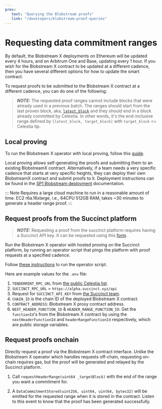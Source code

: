 ```yaml
---
prev:
   text: "Querying the Blobstream proofs"
   link: "/developers/blobstream-proof-queries"
---
```


# Requesting data commitment ranges

By default, the Blobstream X deployments on Ethereum will be
updated every 4 hours, and on Arbitrum One
and Base, updating every 1 hour. If you wish for the Blobstream X contract
to be updated at a different cadence, then you have several different
options for how to update the smart contract.

To request proofs to be submitted to the Blobstream X contract at a
different cadence, you can do one of the following:

> **_NOTE:_** The requested proof ranges cannot include
> blocks that were already used in a previous batch.
> The ranges should start from the last proven block, aka, 
> [`latest_block`](https://github.com/succinctlabs/blobstreamx/blob/aac0842f17056e5343f66de7df44020c1637e8b7/contracts/src/BlobstreamX.sol#L16-L17)
> and they should end in a block already committed by Celestia.
> In other words, it's the end-inclusive range defined 
> by `[latest_block, target_block]` with `target_block` <= Celestia tip.

## Local proving

To run the Blobstream X operator with local proving, follow this [guide](https://hackmd.io/@succinctlabs/HJE7XRrup).

Local proving allows self-generating the proofs and submitting them to an existing BlobstreamX contract.
Alternatively, if a team needs a very specific cadence that starts at very specific heights, they can deploy their own
BlobstreamX contract and submit proofs to it. Deployment instructions can be found in the [SP1 Blobstream deployment](./sp1-blobstream-deploy.md) 
documentation.

::: Note
Requires a large cloud machine to run in a reasonable
amount of time. EC2 r6a.16xlarge, i.e., 64CPU 512GB RAM, takes ~30 minutes to generate a
header range proof.
:::

## Request proofs from the Succinct platform

> **_NOTE:_** Requesting a proof from the succinct platform requires
> having a Succinct API key. It can be requested using 
> this [form](https://alpha.succinct.xyz/partner).

Run the Blobstream X operator with hosted proving on the Succinct
platform, by running an operator script that pings the platform with
proof requests at a specified cadence.

Follow [these instructions](https://github.com/succinctlabs/blobstreamx?tab=readme-ov-file#operator-with-hosted-proving)
to run the operator script.

Here are example values for the `.env` file:

1. `TENDERMINT_RPC_URL` from
   [the public Celestia list](https://docs.celestia.org/nodes/mainnet#consensus-nodes).
2. `SUCCINCT_RPC_URL` = `https://alpha.succinct.xyz/api`
3. Request for `SUCCINCT_API_KEY` from
   [the Succinct team](https://alpha.succinct.xyz/partner).
4. `CHAIN_ID` is the chain ID of the deployed Blobstream X contract.
5. `CONTRACT_ADDRESS`: Blobstream X proxy contract address.
6. `NEXT_HEADER_FUNCTION_ID` & `HEADER_RANGE_FUNCTION_ID`: Get the
   `functionId`'s from the Blobstream X contract by using the
   `nextHeaderFunctionId` and `headerRangeFunctionId` respectively,
   which are public storage variables.

## Request proofs onchain

Directly request a proof via the Blobstream X contract interface.
Unlike the Blobstream X operator which handles requests off-chain,
requesting on-chain requires gas, but the proof will be generated
and relayed by the Succinct platform.

1. Call `requestHeaderRange(uint64 _targetBlock)` with the end
   of the range you want a commitment for.

2. A `DataCommitmentStored(uint256, uint64, uint64, bytes32)`
   will be emitted for the requested range when it is stored in the
   contract. Listen to this event to know that the proof has been
   generated successfully.
